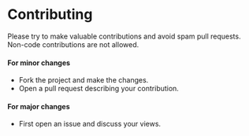 # Contributing

Please try to make valuable contributions and avoid spam pull requests.
Non-code contributions are not allowed.

#### For minor changes
* Fork the project and make the changes.
* Open a pull request describing your contribution.

#### For major changes
* First open an issue and discuss your views.
